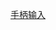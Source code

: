 [手柄输入](file:///D:/Obsidian%20Unity/Unity/Unity%E5%9B%9B%E9%83%A8%E6%9B%B2/Assets/Scripts/Unity%E8%BF%9B%E9%98%B6/InputSystem/%E8%BE%93%E5%85%A5%E7%9B%B8%E5%85%B3/Lesson5_%E6%89%8B%E6%9F%84%E8%BE%93%E5%85%A5.cs)